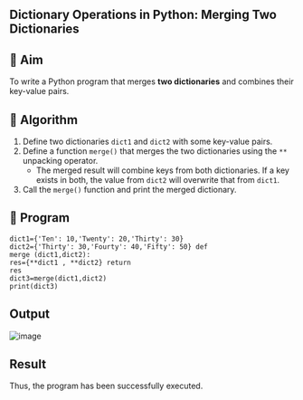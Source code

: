 ## Dictionary Operations in Python: Merging Two Dictionaries

## 🎯 Aim
To write a Python program that merges **two dictionaries** and combines their key-value pairs.

## 🧠 Algorithm
1. Define two dictionaries `dict1` and `dict2` with some key-value pairs.
2. Define a function `merge()` that merges the two dictionaries using the `**` unpacking operator.
   - The merged result will combine keys from both dictionaries. If a key exists in both, the value from `dict2` will overwrite that from `dict1`.
3. Call the `merge()` function and print the merged dictionary.

## 🧾 Program
```
dict1={'Ten': 10,'Twenty': 20,'Thirty': 30}
dict2={'Thirty': 30,'Fourty': 40,'Fifty': 50} def
merge (dict1,dict2):
res={**dict1 , **dict2} return
res
dict3=merge(dict1,dict2)
print(dict3)
```

## Output
![image](https://github.com/user-attachments/assets/b6fea57a-d33f-4d1c-90f8-595d81fb1874)


## Result
Thus, the program has been successfully executed.
